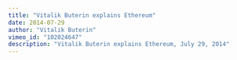 ```yaml
---
title: "Vitalik Buterin explains Ethereum"
date: 2014-07-29
author: "Vitalik Buterin"
vimeo_id: "102024647"
description: "Vitalik Buterin explains Ethereum, July 29, 2014"
---
```

